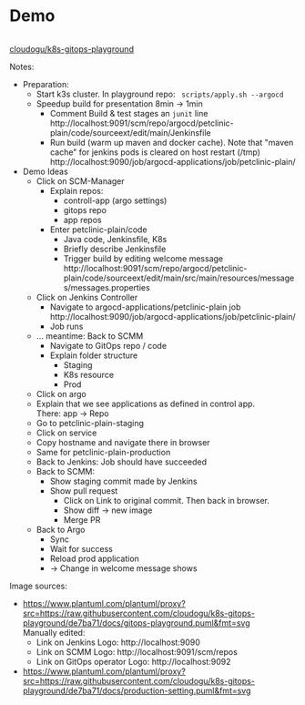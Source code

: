 # Demo
<!-- .slide: id="demo" -->

<img data-src="images/gitops-playground.svg" width="65%" />

<i class='fab fa-github'></i> [cloudogu/k8s-gitops-playground](https://github.com/cloudogu/k8s-gitops-playground)

Notes:
* Preparation:
  * Start k3s cluster. In playground repo: ` scripts/apply.sh --argocd`
  * Speedup build for presentation 8min -> 1min
    * Comment Build & test stages an `junit` line  
      http://localhost:9091/scm/repo/argocd/petclinic-plain/code/sourceext/edit/main/Jenkinsfile
    * Run build (warm up maven and docker cache). Note that "maven cache" for jenkins pods is cleared on host restart (/tmp)  
      http://localhost:9090/job/argocd-applications/job/petclinic-plain/
* Demo Ideas
  * Click on SCM-Manager
    * Explain repos:
      * controll-app (argo settings)
      * gitops repo
      * app repos
    * Enter petclinic-plain/code
      * Java code, Jenkinsfile, K8s
      * Briefly describe Jenkinsfile
      * Trigger build by editing welcome message
        http://localhost:9091/scm/repo/argocd/petclinic-plain/code/sourceext/edit/main/src/main/resources/messages/messages.properties
  * Click on Jenkins Controller
    * Navigate to argocd-applications/petclinic-plain job  
      http://localhost:9090/job/argocd-applications/job/petclinic-plain/
    * Job runs
  * ... meantime: Back to SCMM
    * Navigate to GitOps repo / code
    * Explain folder structure
      * Staging
      * K8s resource
      * Prod
  * Click on argo
  * Explain that we see applications as defined in control app.  
    There: app -> Repo
  * Go to petclinic-plain-staging
  * Click on service
  * Copy hostname and navigate there in browser
  * Same for petclinic-plain-production
  * Back to Jenkins: Job should have succeeded
  * Back to SCMM:
    * Show staging commit made by Jenkins
    * Show pull request
      * Click on Link to original commit. Then back in browser.
      * Show diff -> new image
      * Merge PR
  * Back to Argo
    * Sync
    * Wait for success
    * Reload prod application
    * -> Change in welcome message shows

Image sources:
* https://www.plantuml.com/plantuml/proxy?src=https://raw.githubusercontent.com/cloudogu/k8s-gitops-playground/de7ba71/docs/gitops-playground.puml&fmt=svg  
  Manually edited:
  * Link on Jenkins Logo: http://localhost:9090
  * Link on SCMM Logo: http://localhost:9091/scm/repos
  * Link on GitOps operator Logo: http://localhost:9092
* https://www.plantuml.com/plantuml/proxy?src=https://raw.githubusercontent.com/cloudogu/k8s-gitops-playground/de7ba71/docs/production-setting.puml&fmt=svg
  
